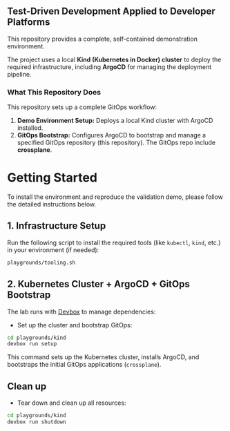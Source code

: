 ## Test-Driven Development Applied to Developer Platforms

This repository provides a complete, self-contained demonstration environment.

The project uses a local **Kind (Kubernetes in Docker) cluster** to deploy the required infrastructure, including **ArgoCD** for managing the deployment pipeline.

### What This Repository Does

This repository sets up a complete GitOps workflow:

1.  **Demo Environment Setup:** Deploys a local Kind cluster with ArgoCD installed.
2.  **GitOps Bootstrap:** Configures ArgoCD to bootstrap and manage a specified GitOps repository (this repository). The GitOps repo include **crossplane**.

# Getting Started

To install the environment and reproduce the validation demo, please follow the detailed instructions below.

## 1\. Infrastructure Setup

Run the following script to install the required tools (like `kubectl`, `kind`, etc.) in your environment (if needed):

```bash
playgrounds/tooling.sh
```

## 2\. Kubernetes Cluster + ArgoCD + GitOps Bootstrap

The lab runs with [Devbox](https://www.jetify.com/devbox) to manage dependencies:

  * Set up the cluster and bootstrap GitOps:

```bash
cd playgrounds/kind
devbox run setup
```

This command sets up the Kubernetes cluster, installs ArgoCD, and bootstraps the initial GitOps applications (`crossplane`).

## Clean up

  * Tear down and clean up all resources:

```bash
cd playgrounds/kind
devbox run shutdown
```